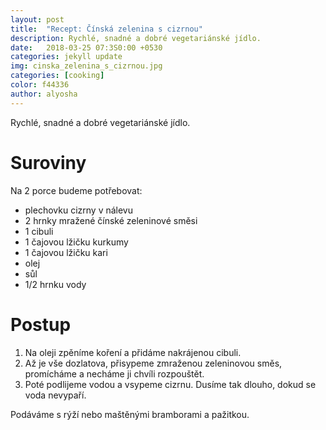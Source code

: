 ```yaml
---
layout: post
title:  "Recept: Čínská zelenina s cizrnou"
description: Rychlé, snadné a dobré vegetariánské jídlo.
date:   2018-03-25 07:3S0:00 +0530
categories: jekyll update
img: cinska_zelenina_s_cizrnou.jpg
categories: [cooking]
color: f44336
author: alyosha
---
```


Rychlé, snadné a dobré vegetariánské jídlo.

# Suroviny

Na 2 porce budeme potřebovat:

* plechovku cizrny v nálevu
* 2 hrnky mražené čínské zeleninové směsi
* 1 cibuli
* 1 čajovou lžičku kurkumy
* 1 čajovou lžičku kari
* olej
* sůl
* 1/2 hrnku vody

# Postup

1. Na oleji zpěníme koření a přidáme nakrájenou cibuli. 
2. Až je vše dozlatova, přisypeme zmraženou zeleninovou směs, promícháme a necháme ji chvíli rozpouštět. 
3. Poté podlijeme vodou a vsypeme cizrnu. Dusíme tak dlouho, dokud se voda nevypaří.

Podáváme s rýží nebo maštěnými bramborami a pažitkou.